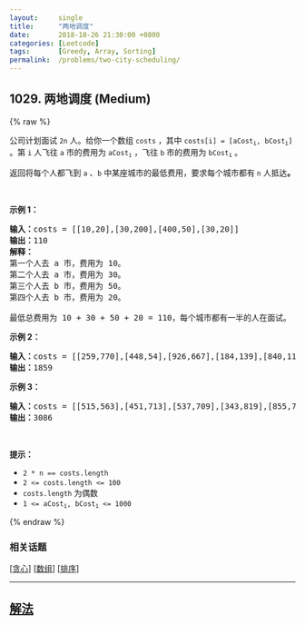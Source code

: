 ```yaml
---
layout:     single
title:      "两地调度"
date:       2018-10-26 21:30:00 +0800
categories: [Leetcode]
tags:       [Greedy, Array, Sorting]
permalink:  /problems/two-city-scheduling/
---
```


## 1029. 两地调度 (Medium)

{% raw %}

<p>公司计划面试 <code>2n</code> 人。给你一个数组 <code>costs</code> ，其中 <code>costs[i] = [aCost<sub>i</sub>, bCost<sub>i</sub>]</code> 。第 <code>i</code> 人飞往 <code>a</code> 市的费用为 <code>aCost<sub>i</sub></code> ，飞往 <code>b</code> 市的费用为 <code>bCost<sub>i</sub></code> 。</p>

<p>返回将每个人都飞到 <code>a</code> 、<code>b</code> 中某座城市的最低费用，要求每个城市都有 <code>n</code> 人抵达<strong>。</strong></p>

<p> </p>

<p><strong>示例 1：</strong></p>

<pre>
<strong>输入：</strong>costs = [[10,20],[30,200],[400,50],[30,20]]
<strong>输出：</strong>110
<strong>解释：</strong>
第一个人去 a 市，费用为 10。
第二个人去 a 市，费用为 30。
第三个人去 b 市，费用为 50。
第四个人去 b 市，费用为 20。

最低总费用为 10 + 30 + 50 + 20 = 110，每个城市都有一半的人在面试。
</pre>

<p><strong>示例 2：</strong></p>

<pre>
<strong>输入：</strong>costs = [[259,770],[448,54],[926,667],[184,139],[840,118],[577,469]]
<strong>输出：</strong>1859
</pre>

<p><strong>示例 3：</strong></p>

<pre>
<strong>输入：</strong>costs = [[515,563],[451,713],[537,709],[343,819],[855,779],[457,60],[650,359],[631,42]]
<strong>输出：</strong>3086
</pre>

<p> </p>

<p><strong>提示：</strong></p>

<ul>
	<li><code>2 * n == costs.length</code></li>
	<li><code>2 <= costs.length <= 100</code></li>
	<li><code>costs.length</code> 为偶数</li>
	<li><code>1 <= aCost<sub>i</sub>, bCost<sub>i</sub> <= 1000</code></li>
</ul>

{% endraw %}

### 相关话题
  [[贪心](https://github.com/awesee/leetcode/tree/main/tag/greedy/README.md)]
  [[数组](https://github.com/awesee/leetcode/tree/main/tag/array/README.md)]
  [[排序](https://github.com/awesee/leetcode/tree/main/tag/sorting/README.md)]

---

## [解法](https://github.com/awesee/leetcode/tree/main/problems/two-city-scheduling)

